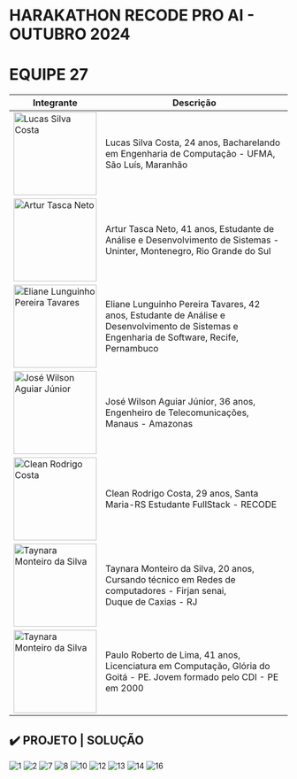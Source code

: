 # HARAKATHON RECODE PRO AI - OUTUBRO 2024
# EQUIPE 27



| Integrante     | Descrição     |
|----------------|----------------|
|<img src="https://github.com/user-attachments/assets/87568abf-d56f-4e09-9e91-44662ad29eb2" alt="Lucas Silva Costa" width="150"/>    | Lucas Silva Costa, 24 anos, Bacharelando em Engenharia de Computação - UFMA, São Luís, Maranhão    |
| <img src="https://github.com/user-attachments/assets/6699f297-badb-4c2b-b6e3-8312d7fc8bef" alt="Artur Tasca Neto" width="150"/>  | Artur Tasca Neto, 41 anos, Estudante de Análise e Desenvolvimento de Sistemas - Uninter, Montenegro, Rio Grande do Sul|
| <img src="https://github.com/user-attachments/assets/09177336-480a-4359-a1b0-ac9a6dcbd5fe" alt="Eliane Lunguinho Pereira Tavares" width="150"/>   | Eliane Lunguinho Pereira Tavares, 42 anos, Estudante de Análise e Desenvolvimento de Sistemas e Engenharia de Software, Recife, Pernambuco|
| <img src="https://github.com/user-attachments/assets/9480c193-bb8c-48b3-9a9e-cbdb949bd68c" alt="José Wilson Aguiar Júnior" width="150"/>   | José Wilson Aguiar Júnior, 36 anos, Engenheiro de Telecomunicações, Manaus - Amazonas  |
| <img src="https://github.com/user-attachments/assets/229d989b-568a-4d32-baf8-2a1c03783c80" alt="Clean Rodrigo Costa" width="150"/> | Clean Rodrigo Costa, 29 anos, Santa Maria-RS Estudante FullStack - RECODE
| <img src="https://github.com/user-attachments/assets/fb17eba9-05da-455e-9e01-ea31108bdfa6" alt="Taynara Monteiro da Silva" width="150"/>  | Taynara Monteiro da Silva, 20 anos, Cursando técnico em Redes de computadores - Firjan senai, Duque de Caxias - RJ |
| <img src="https://github.com/user-attachments/assets/e378e6f3-f28c-4723-8bba-dd056f500f24" alt="Taynara Monteiro da Silva" width="150"/>  | Paulo Roberto de Lima, 41 anos, Licenciatura em Computação, Glória do Goitá - PE. Jovem formado pelo CDI - PE em 2000|

## ✔️ PROJETO | SOLUÇÃO 
![1](https://github.com/user-attachments/assets/6c2ff0e6-8284-48d2-a813-00b30d478087)
![2](https://github.com/user-attachments/assets/e537c2c7-f1e5-46d4-a5f0-e7b5552aeaa3)
![7](https://github.com/user-attachments/assets/45e06cb9-c7e2-4a49-97e2-885dbc63205d)
![8](https://github.com/user-attachments/assets/0a5f31be-71b2-4b18-b8dd-8158ea5d25c6)
![10](https://github.com/user-attachments/assets/cb6eda44-bc6c-44ad-8398-f1cd8cce5b1c)
![12](https://github.com/user-attachments/assets/7ca5d73e-49be-4c37-ac71-ed0bd011ae37)
![13](https://github.com/user-attachments/assets/dc06834b-d42b-4fac-84a7-6005081686c1)
![14](https://github.com/user-attachments/assets/caa2ec48-c290-4596-97a3-34860bc85a06)
![16](https://github.com/user-attachments/assets/d8825f55-5330-4f24-abfe-e2b3e6b375e8)

